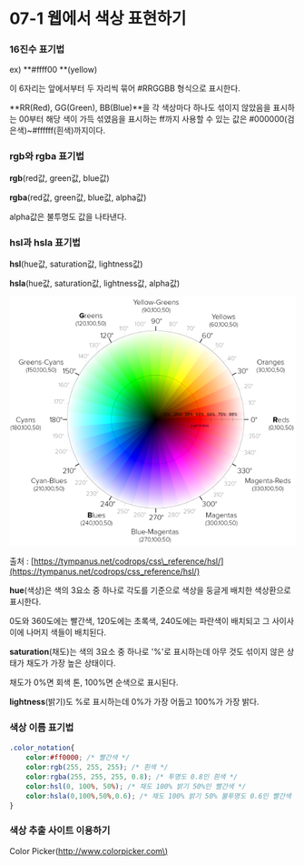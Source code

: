 # 07-1 웹에서 색상 표현하기

### 16진수 표기법

ex\) **\#ffff00 **\(yellow\)

이 6자리는 앞에서부터 두 자리씩 묶어 \#RRGGBB 형식으로 표시한다.

**RR\(Red\), GG\(Green\), BB\(Blue\)**을 각 색상마다 하나도 섞이지 않았음을 표시하는 00부터 해당 색이 가득 섞였음을 표시하는 ff까지 사용할 수 있는 값은 \#000000\(검은색\)~\#ffffff\(흰색\)까지이다.

### rgb와 rgba 표기법

**rgb**\(red값, green값, blue값\)

**rgba**\(red값, green값, blue값, alpha값\)

alpha값은 불투명도 값을 나타낸다.

### hsl과 hsla 표기법

**hsl**\(hue값, saturation값, lightness값\)

**hsla**\(hue값, saturation값, lightness값, alpha값\)

![](/assets/hsl-color-wheel.png)

출처 : [https://tympanus.net/codrops/css\_reference/hsl/](https://tympanus.net/codrops/css_reference/hsl/)

**hue**\(색상\)은 색의 3요소 중 하나로 각도를 기준으로 색상을 둥글게 배치한 색상환으로 표시한다.

0도와 360도에는 빨간색, 120도에는 초록색, 240도에는 파란색이 배치되고 그 사이사이에 나머지 색들이 배치된다.

**saturation**\(채도\)는 색의 3요소 중 하나로 '%'로 표시하는데 아무 것도 섞이지 않은 상태가 채도가 가장 높은 상태이다.

채도가 0%면 회색 톤, 100%면 순색으로 표시된다.

**lightness**\(밝기\)도 %로 표시하는데 0%가 가장 어둡고 100%가 가장 밝다.

### 색상 이름 표기법

```css
.color_notation{
    color:#ff0000; /* 빨간색 */
    color:rgb(255, 255, 255); /* 흰색 */
    color:rgba(255, 255, 255, 0.8); /* 투명도 0.8인 흰색 */
    color:hsl(0, 100%, 50%); /* 채도 100% 밝기 50%인 빨간색 */
    color:hsla(0,100%,50%,0.6); /* 채도 100% 밝기 50% 불투명도 0.6인 빨간색 */
}
```

### 색상 추출 사이트 이용하기

Color Picker\([http://www.colorpicker.com\)](http://www.colorpicker.com)

